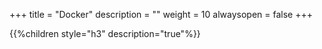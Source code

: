 +++
title = "Docker"
description = ""
weight = 10
alwaysopen = false
+++

{{%children style="h3" description="true"%}}